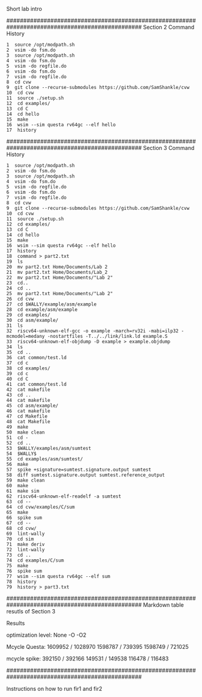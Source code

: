 Short lab intro


################################################################################################
Section 2 Command History

    1  source /opt/modpath.sh
    2  vsim -do fsm.do
    3  source /opt/modpath.sh
    4  vsim -do fsm.do
    5  vsim -do regfile.do
    6  vsim -do fsm.do
    7  vsim -do regfile.do
    8  cd cvw
    9  git clone --recurse-submodules https://github.com/SamShankle/cvw
    10  cd cvw
    11  source ./setup.sh
    12  cd examples/
    13  cd C
    14  cd hello
    15  make
    16  wsim --sim questa rv64gc --elf hello
    17  history

################################################################################################
Section 3 Command History

    1  source /opt/modpath.sh
    2  vsim -do fsm.do
    3  source /opt/modpath.sh
    4  vsim -do fsm.do
    5  vsim -do regfile.do
    6  vsim -do fsm.do
    7  vsim -do regfile.do
    8  cd cvw
    9  git clone --recurse-submodules https://github.com/SamShankle/cvw
    10  cd cvw
    11  source ./setup.sh
    12  cd examples/
    13  cd C
    14  cd hello
    15  make
    16  wsim --sim questa rv64gc --elf hello
    17  history
    18  command > part2.txt
    19  ls
    20  mv part2.txt Home/Documents/Lab 2
    21  mv part2.txt Home/Documents/Lab_2
    22  mv part2.txt Home/Documents/"Lab 2"
    23  cd..
    24  cd ..
    25  mv part2.txt Home/Documents/"Lab 2"
    26  cd cvw
    27  cd $WALLY/example/asm/example
    28  cd example/asm/example
    29  cd examples/
    30  cd asm/example/
    31  ls
    32  riscv64-unknown-elf-gcc -o example -march=rv32i -mabi=ilp32 -mcmodel=medany -nostartfiles -T../../link/link.ld example.S
    33  riscv64-unknown-elf-objdump -D example > example.objdump
    34  ls
    35  cd ..
    36  cat common/test.ld
    37  cd c
    38  cd examples/
    39  cd c
    40  cd C
    41  cat common/test.ld
    42  cat makefile
    43  cd ..
    44  cat makefile
    45  cd asm/example/
    46  cat makefile
    47  cd Makefile
    48  cat Makefile
    49  make
    50  make clean
    51  cd -
    52  cd ..
    53  $WALLY/examples/asm/sumtest
    54  $WALLY$
    55  cd examples/asm/sumtest/
    56  make
    57  spike +signature=sumtest.signature.output sumtest
    58  diff sumtest.signature.output sumtest.reference_output 
    59  make clean 
    60  make
    61  make sim
    62  riscv64-unknown-elf-readelf -a sumtest
    63  cd --
    64  cd cvw/examples/C/sum
    65  make
    66  spike sum
    67  cd --
    68  cd cvw/
    69  lint-wally
    70  cd sim
    71  make deriv
    72  lint-wally
    73  cd ..
    74  cd examples/C/sum
    75  make
    76  spike sum
    77  wsim --sim questa rv64gc --elf sum
    78  history
    79  history > part3.txt

################################################################################################
Markdown table resutls of Section 3

Results

optimization level: 
None
-O
-O2

Mcycle Questa:
1609952 / 1028970
1598787 / 739395
1598749 / 721025

mcycle spike:
392150 / 392166
149531 / 149538
116478 / 116483

################################################################################################

Instructions on how to run fir1 and fir2
